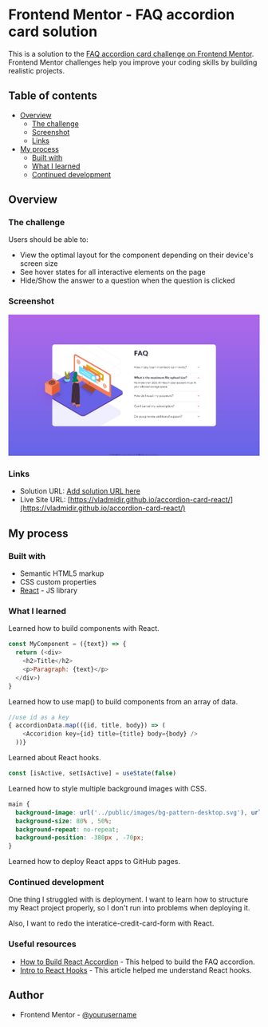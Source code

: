 # Frontend Mentor - FAQ accordion card solution

This is a solution to the [FAQ accordion card challenge on Frontend Mentor](https://www.frontendmentor.io/challenges/faq-accordion-card-XlyjD0Oam). Frontend Mentor challenges help you improve your coding skills by building realistic projects. 

## Table of contents

- [Overview](#overview)
  - [The challenge](#the-challenge)
  - [Screenshot](#screenshot)
  - [Links](#links)
- [My process](#my-process)
  - [Built with](#built-with)
  - [What I learned](#what-i-learned)
  - [Continued development](#continued-development)

## Overview

### The challenge

Users should be able to:

- View the optimal layout for the component depending on their device's screen size
- See hover states for all interactive elements on the page
- Hide/Show the answer to a question when the question is clicked

### Screenshot

![](./screenshot.jpg)


### Links

- Solution URL: [Add solution URL here](https://your-solution-url.com)
- Live Site URL: [https://vladmidir.github.io/accordion-card-react/](https://vladmidir.github.io/accordion-card-react/)

## My process

### Built with

- Semantic HTML5 markup
- CSS custom properties
- [React](https://reactjs.org/) - JS library


### What I learned

Learned how to build components with React.
```js
const MyComponent = ({text}) => {
  return (<div>
    <h2>Title</h2>
    <p>Paragraph: {text}</p>
  </div>)
}
```
Learned how to use map() to build components from an array of data.
```js
//use id as a key
{ accordionData.map(({id, title, body}) => (
    <Accoridion key={id} title={title} body={body} />
  ))}
```
Learned about React hooks.
```js
const [isActive, setIsActive] = useState(false)
```
Learned how to style multiple background images with CSS.
```css
main {
  background-image: url('../public/images/bg-pattern-desktop.svg'), url('../public/images/illustration-woman-online-desktop.svg');
  background-size: 80% , 50%;
  background-repeat: no-repeat;
  background-position: -380px , -70px;
}
```
Learned how to deploy React apps to GitHub pages.

### Continued development

One thing I struggled with is deployment. I want to learn how to structure my React project properly, so I 
don't run into problems when deploying it.

Also, I want to redo the interatice-credit-card-form with React.

### Useful resources

- [How to Build React Accordion](https://www.freecodecamp.org/news/build-accordion-menu-in-react-without-external-libraries/) - This helped to build the FAQ accordion.
- [Intro to React Hooks](https://levelup.gitconnected.com/an-introduction-to-react-hooks-50281fd961fe) - This article helped me understand React hooks.

## Author

- Frontend Mentor - [@yourusername](https://www.frontendmentor.io/profile/yourusername)
